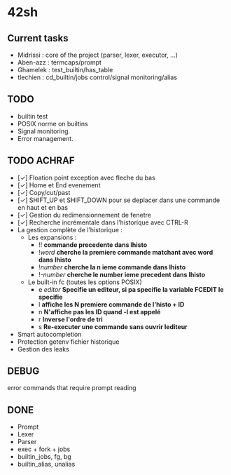 # 42sh

## Current tasks

- Midrissi : core of the project (parser, lexer, executor, ...)
- Aben-azz : termcaps/prompt
- Ghamelek : test_builtin/has_table
- tlechien : cd_builtin/jobs control/signal monitoring/alias

## TODO
- builtin test
- POSIX norme on builtins
- Signal monitoring.
- Error management.

## TODO ACHRAF
- [✓] Floation point exception avec fleche du bas
- [✓] Home et End evenement
- [✓] Copy/cut/past
- [✓] SHIFT_UP et SHIFT_DOWN pour se deplacer dans une commande en haut et en bas
- [✓] Gestion du redimensionnement de fenetre
- [✓] Recherche incrémentale dans l’historique avec CTRL-R
- La gestion complète de l’historique :
	- Les expansions :
		- !! **commande precedente dans lhisto**
		- !*word* **cherche la premiere commande matchant avec word dans lhisto**
		- !*number* **cherche la n ieme commande dans lhisto**
		- !-*number* **cherche le number ieme precedent dans lhisto**
	- Le built-in fc (toutes les options POSIX)
		- e *editor* **Specifie un editeur, si pa specifie la variable FCEDIT le specifie**
		- l **affiche les N premiere commande de l'histo + ID**
		- n	 **N'affiche pas les ID quand -l est appelé**
		- r	 **Inverse l'ordre de tri**
		- s	 **Re-executer une commande sans ouvrir lediteur**
- Smart autocompletion
- Protection getenv fichier historique
- Gestion des leaks

## DEBUG

error commands that require prompt reading

## DONE

- Prompt
- Lexer
- Parser
- exec + fork + jobs
- builtin_jobs, fg, bg
- builtin_alias, unalias
